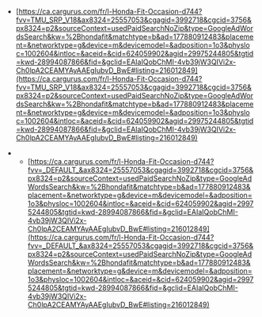 * [https://ca.cargurus.com/fr/l-Honda-Fit-Occasion-d744?fvv=TMU_SRP_V18&ax8324=25557053&cgagid=3992718&cgcid=3756&px8324=p2&sourceContext=usedPaidSearchNoZip&type=GoogleAdWordsSearch&kw=%2Bhondafit&matchtype=b&ad=177880912483&placement=&networktype=g&device=m&devicemodel=&adposition=1o3&physloc=1002604&intloc=&aceid=&cid=624059902&agid=29975244805&tgtid=kwd-28994087866&fid=&gclid=EAIaIQobChMI-4vb39jW3QIVi2x-Ch0lpA2CEAMYAyAAEgIubvD_BwE#listing=216012849](https://ca.cargurus.com/fr/l-Honda-Fit-Occasion-d744?fvv=TMU_SRP_V18&ax8324=25557053&cgagid=3992718&cgcid=3756&px8324=p2&sourceContext=usedPaidSearchNoZip&type=GoogleAdWordsSearch&kw=%2Bhondafit&matchtype=b&ad=177880912483&placement=&networktype=g&device=m&devicemodel=&adposition=1o3&physloc=1002604&intloc=&aceid=&cid=624059902&agid=29975244805&tgtid=kwd-28994087866&fid=&gclid=EAIaIQobChMI-4vb39jW3QIVi2x-Ch0lpA2CEAMYAyAAEgIubvD_BwE#listing=216012849)

* * [https://ca.cargurus.com/fr/l-Honda-Fit-Occasion-d744?fvv=_DEFAULT_&ax8324=25557053&cgagid=3992718&cgcid=3756&px8324=p2&sourceContext=usedPaidSearchNoZip&type=GoogleAdWordsSearch&kw=%2Bhondafit&matchtype=b&ad=177880912483&placement=&networktype=g&device=m&devicemodel=&adposition=1o3&physloc=1002604&intloc=&aceid=&cid=624059902&agid=29975244805&tgtid=kwd-28994087866&fid=&gclid=EAIaIQobChMI-4vb39jW3QIVi2x-Ch0lpA2CEAMYAyAAEgIubvD_BwE#listing=216012849](https://ca.cargurus.com/fr/l-Honda-Fit-Occasion-d744?fvv=_DEFAULT_&ax8324=25557053&cgagid=3992718&cgcid=3756&px8324=p2&sourceContext=usedPaidSearchNoZip&type=GoogleAdWordsSearch&kw=%2Bhondafit&matchtype=b&ad=177880912483&placement=&networktype=g&device=m&devicemodel=&adposition=1o3&physloc=1002604&intloc=&aceid=&cid=624059902&agid=29975244805&tgtid=kwd-28994087866&fid=&gclid=EAIaIQobChMI-4vb39jW3QIVi2x-Ch0lpA2CEAMYAyAAEgIubvD_BwE#listing=216012849)
